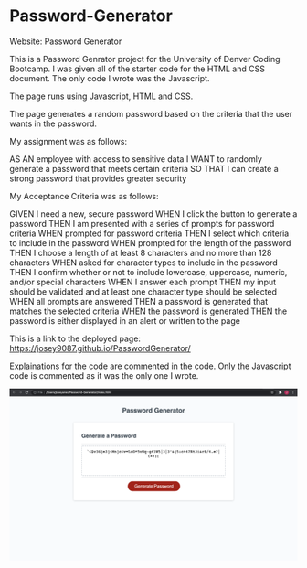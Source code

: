 # Password-Generator

Website: Password Generator

This is a Password Genrator project for the University of Denver Coding Bootcamp. I was given all of the starter code for the HTML and CSS document. The only code I wrote was the Javascript.

The page runs using Javascript, HTML and CSS.

The page generates a random password based on the criteria that the user wants in the password.

My assignment was as follows:

AS AN employee with access to sensitive data
I WANT to randomly generate a password that meets certain criteria
SO THAT I can create a strong password that provides greater security


My Acceptance Criteria was as follows:

GIVEN I need a new, secure password
WHEN I click the button to generate a password
THEN I am presented with a series of prompts for password criteria
WHEN prompted for password criteria
THEN I select which criteria to include in the password
WHEN prompted for the length of the password
THEN I choose a length of at least 8 characters and no more than 128 characters
WHEN asked for character types to include in the password
THEN I confirm whether or not to include lowercase, uppercase, numeric, and/or special characters
WHEN I answer each prompt
THEN my input should be validated and at least one character type should be selected
WHEN all prompts are answered
THEN a password is generated that matches the selected criteria
WHEN the password is generated
THEN the password is either displayed in an alert or written to the page

This is a link to the deployed page: https://josey9087.github.io/PasswordGenerator/

Explainations for the code are commented in the code. Only the Javascript code is commented as it was the only one I wrote.

![Password Generator Screenshot](./Images/Password_Generator.png)